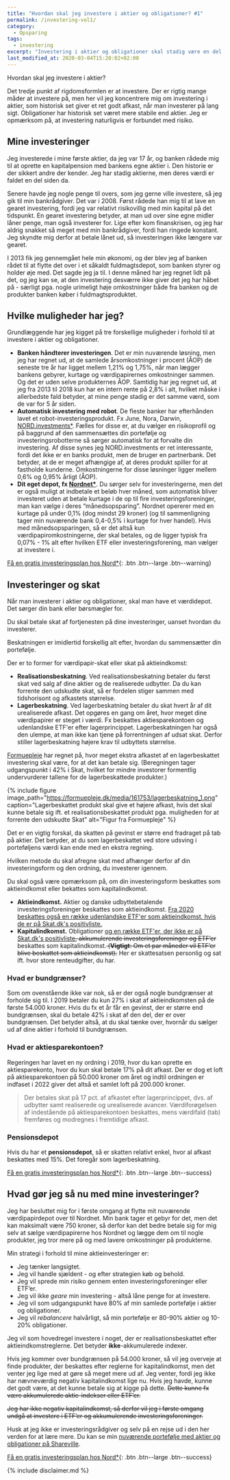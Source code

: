 ```yaml
---
title: "Hvordan skal jeg investere i aktier og obligationer? #1"
permalink: /investering-vol1/
category:
  - Opsparing
tags:
  - investering
excerpt: "Investering i aktier og obligationer skal stadig være en del af min portefølje, men hvordan skal den være?"
last_modified_at: 2020-03-04T15:20:02+02:00
---
```


Hvordan skal jeg investere i aktier?

Det tredje punkt af rigdomsformlen er at investere. Der er rigtig mange måder at investere på, men her vil jeg koncentrere mig om investering i aktier, som historisk set giver et ret godt afkast, når man investerer på lang sigt. Obligationer har historisk set været mere stabile end aktier. Jeg er opmærksom på, at investering naturligvis er forbundet med risiko.

## Mine investeringer

Jeg investerede i mine første aktier, da jeg var 17 år, og banken rådede mig til at oprette en kapitalpension med bankens egne aktier i. Den historie er der sikkert andre der kender. Jeg har stadig aktierne, men deres værdi er faldet en del siden da.

Senere havde jeg nogle penge til overs, som jeg gerne ville investere, så jeg gik til min bankrådgiver. Det var i 2008. Først rådede han mig til at lave en gearet investering, fordi jeg var relativt risikovillig med min kapital på det tidspunkt. En gearet investering betyder, at man ud over sine egne midler låner penge, man også investerer for. Lige efter kom finanskrisen, og jeg har aldrig snakket så meget med min bankrådgiver, fordi han ringede konstant. Jeg skyndte mig derfor at betale lånet ud, så investeringen ikke længere var gearet.

I 2013 fik jeg gennemgået hele min økonomi, og der blev jeg af banken rådet til at flytte det over i et såkaldt fuldmagtsdepot, som banken styrer og holder øje med. Det sagde jeg ja til. I denne måned har jeg regnet lidt på det, og jeg kan se, at den investering desværre ikke giver det jeg har håbet på - særligt pga. nogle urimeligt høje omkostninger både fra banken og de produkter banken køber i fuldmagtsproduktet.

## Hvilke muligheder har jeg?

Grundlæggende har jeg kigget på tre forskellige muligheder i forhold til at investere i aktier og obligationer. 

- **Banken håndterer investeringen**. Det er min nuværende løsning, men jeg har regnet ud, at de samlede årsomkostninger i procent (ÅOP) de seneste tre år har ligget mellem 1,21% og 1,75%, når man lægger bankens gebyrer, kurtage og værdipapirernes omkostninger sammen. Og det er uden selve produkternes ÅOP. Samtidig har jeg regnet ud, at jeg fra 2013 til 2018 kun har en intern rente på 2,8% i alt, hvilket måske i allerbedste fald betyder, at mine penge stadig er det samme værd, som de var for 5 år siden.
- **Automatisk investering med robot**. De fleste banker har efterhånden lavet et robot-investeringsprodukt. Fx June, Nora, Darwin, [NORD.investments\*](/go/nord/). Fælles for disse er, at du vælger en risikoprofil og på baggrund af den sammensættes din portefølje og investeringsrobotterne så sørger automatisk for at forvalte din investering. Af disse synes jeg NORD.investments er ret interessante, fordi det ikke er en banks produkt, men de bruger en partnerbank. Det betyder, at de er meget afhængige af, at deres produkt spiller for at fastholde kunderne. Omkostningerne for disse løsninger ligger mellem 0,6% og 0,95% årligt (ÅOP).
- **Dit eget depot, fx [Nordnet\*](/go/nordnet/)**. Du sørger selv for investeringerne, men det er også muligt at indbetale et beløb hver måned, som automatisk bliver investeret uden at betale kurtage i de op til fire investeringsforeninger, man kan vælge i deres “månedsopsparing”. Nordnet opererer med en kurtage på under 0,1% (dog mindst 29 kroner) (og til sammenligning tager min nuværende bank 0,4-0,5% i kurtage for hver handel). Hvis med månedsopsparingen, så er det altså kun værdipapiromkostningerne, der skal betales, og de ligger typisk fra 0,07% - 1% alt efter hvilken ETF eller investeringsforening, man vælger at investere i. 

[Få en gratis investeringsplan hos Nord\*](/go/nord/){: .btn .btn--large .btn--warning}

## Investeringer og skat

Når man investerer i aktier og obligationer, skal man have et værdidepot. Det sørger din bank eller børsmægler for.

Du skal betale skat af fortjenesten på dine investeringer, uanset hvordan du investerer.

Beskatningen er imidlertid forskellig alt efter, hvordan du sammensætter din portefølje.

Der er to former for værdipapir-skat eller skat på aktieindkomst:

- **Realisationsbeskatning**. Ved realisationsbeskatning betaler du først skat ved salg af dine aktier og de realiserede udbytter. Da du kan forrente den udskudte skat, så er fordelen stiger sammen med tidshorisont og afkastets størrelse.
- **Lagerbeskatning**. Ved lagerbeskatning betaler du skat hvert år af dit urealiserede afkast. Det opgøres en gang om året, hvor meget dine værdipapirer er steget i værdi. Fx beskattes aktiesparekontoen og udenlandske ETF'er efter lagerprincippet. Lagerbeskatningen har også den ulempe, at man ikke kan tjene på forrentningen af udsat skat. Derfor stiller lagerbeskatning højere krav til udbyttets størrelse.

[Formuepleje](https://formuepleje.dk/videnscenter/nyheder/2013/lagerbeskatningen-derfor-er-den-ikke-saa-ringe-endda/) har regnet på, hvor meget ekstra afkastet af en lagerbeskattet investering skal være, for at det kan betale sig. (Beregningen tager udgangspunkt i 42% i Skat, hvilket for mindre investorer formentlig undervurderer tallene for de lagerbeskattede produkter.)

{% include figure image_path="https://formuepleje.dk/media/161753/lagerbeskatning_1.png" caption="Lagerbeskattet produkt skal give et højere afkast, hvis det skal kunne betale sig ift. et realisationsbeskattet produkt pga. muligheden for at forrente den udskudte Skat" alt="Figur fra Formuepleje" %}

Det er en vigtig forskal, da skatten på gevinst er større end fradraget på tab på aktier. Det betyder, at du som lagerbeskattet ved store udsving i porteføljens værdi kan ende med en ekstra regning.

Hvilken metode du skal afregne skat med afhænger derfor af din investeringsform og den ordning, du investerer igennem. 

Du skal også være opmærksom på, om din investeringsform beskattes som aktieindkomst eller bekattes som kapitalindkomst.

- **Aktieindkomst.** Aktier og danske udbyttebetalende investeringsforeninger beskattes som aktieindkomst. <ins>Fra 2020 beskattes også en række udenlandske ETF'er som aktieindkomst, hvis de er på Skat.dk's positivliste.</ins>
- **Kapitalindkomst.** Obligationer <ins>og en række ETF'er, der ikke er på Skat.dk's positivliste</ins><del>, akkumulerende investeringsforeninger og ETF’er</del> beskattes som kapitalindkomst.<del> (**Vigtigt**: Om et par måneder vil ETF’er blive beskattet som aktieindkomst).</del> Her er skattesatsen personlig og sat ift. hvor store renteudgifter, du har.

### Hvad er bundgrænser?

Som om ovenstående ikke var nok, så er der også nogle bundgrænser at forholde sig til. I 2019 betaler du kun 27% i skat af aktieindkomsten på de første 54.000 kroner. Hvis du fx et år får en gevinst, der er større end bundgrænsen, skal du betale 42% i skat af den del, der er over bundgrænsen. Det betyder altså, at du skal tænke over, hvornår du sælger ud af dine aktier i forhold til bundgrænsen.

### Hvad er aktiesparekontoen?

Regeringen har lavet en ny ordning i 2019, hvor du kan oprette en aktiesparekonto, hvor du kun skal betale 17% på dit afkast. Der er dog et loft på aktiesparekontoen på 50.000 kroner om året og indtil ordningen er indfaset i 2022 giver det altså et samlet loft på 200.000 kroner. 

> Der betales skat på 17 pct. af afkastet efter lagerprincippet, dvs. af udbytter samt realiserede og urealiserede avancer. Værdiforøgelsen af indestående på aktiesparekontoen beskattes, mens værdifald (tab) fremføres og modregnes i fremtidige afkast.

### Pensionsdepot

Hvis du har et **pensionsdepot**, så er skatten relativt enkel, hvor al afkast beskattes med 15%. Det foregår som lagerbeskatning. 

[Få en gratis investeringsplan hos Nord\*](/go/nord/){: .btn .btn--large .btn--success}

## Hvad gør jeg så nu med mine investeringer?

Jeg har besluttet mig for i første omgang at flytte mit nuværende værdipapirdepot over til Nordnet. Min bank tager et gebyr for det, men det kan maksimalt være 750 kroner, så derfor kan det bedre betale sig for mig selv at sælge værdipapirerne hos Nordnet og lægge dem om til nogle produkter, jeg tror mere på og med lavere omkostninger på produkterne.

Min strategi i forhold til mine aktieinvesteringer er:

- Jeg tænker langsigtet.
- Jeg vil handle sjældent - og efter strategien køb og behold.
- Jeg vil sprede min risiko gennem enten investeringsforeninger eller ETF’er.
- Jeg vil ikke _geare_ min investering - altså låne penge for at investere.
- Jeg vil som udgangspunkt have 80% af min samlede portefølje i aktier og obligationer.
- Jeg vil _rebalancere_ halvårligt, så min portefølje er 80-90% aktier og 10-20% obligationer.

Jeg vil som hovedregel investere i noget, der er realisationsbeskattet efter aktieindkomstreglerne. Det betyder **ikke**-akkumulerede indexer.

Hvis jeg kommer over bundgrænsen på 54.000 kroner, så vil jeg overveje at finde produkter, der beskattes efter reglerne for kapitalindkomst, men det venter jeg lige med at gøre så meget mere ud af. Jeg venter, fordi jeg ikke har nævneværdig negativ kapitalindkomst lige nu. Hvis jeg havde, kunne det godt være, at det kunne betale sig at kigge på dette. <del>Dette kunne fx være akkumulerede aktie-indekser eller ETF’er.</del>

<del>Jeg har ikke negativ kapitalindkomst, så derfor vil jeg i første omgang undgå at investere i ETF’er og akkumulerende investeringsforeninger.</del>

Husk at jeg ikke er investeringsrådgiver og selv på en rejse ud i den her verden for at lære mere. Du kan se min [nuværende portefølje med aktier og obligationer på Shareville](https://shareville.dk/profiles/lsolesen/portfolios/343009).

[Få en gratis investeringsplan hos Nord\*](/go/nord/){: .btn .btn--large .btn--success}

{% include disclaimer.md %}
